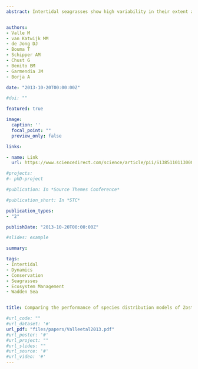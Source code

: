 ```yaml
---
abstract: Intertidal seagrasses show high variability in their extent and location, with local extinctions and colonizations being inherent in their population dynamics. Suitable habitats are identified usually using Species Distribution Models, based upon the overall distribution of the species; thus, accounting solely for spatial variability. To include temporal effects caused by large interannual variability, we constructed SDMs for different combinations and fusions of yearly distribution data. The methodology presented offers a promising tool for selecting realistic conservation areas for those species that show high population dynamics, such as many estuarine and coastal species.


authors:
- Valle M
- van Katwijk MM
- de Jong DJ
- Bouma T
- Schipper AM
- Chust G
- Benito BM
- Garmendia JM
- Borja A

date: "2013-10-20T00:00:00Z"

#doi: ""

featured: true

image:
  caption: ''
  focal_point: ""
  preview_only: false

links:

- name: Link
  url: https://www.sciencedirect.com/science/article/pii/S1385110113000439?via%3Dihub

#projects:
#- phD-project

#publication: In *Source Themes Conference*

#publication_short: In *STC*

publication_types:
- "2"

publishDate: "2013-10-20T00:00:00Z"

#slides: example

summary: 

tags:
- Intertidal
- Dynamics
- Conservation
- Seagrasses
- Ecosystem Management
- Wadden Sea


title: Comparing the performance of species distribution models of Zostera marina, Implications for conservation

#url_code: ""
#url_dataset: '#'
url_pdf: "files/papers/Valleetal2013.pdf"
#url_poster: '#'
#url_project: ""
#url_slides: ""
#url_source: '#'
#url_video: '#'
---
```


